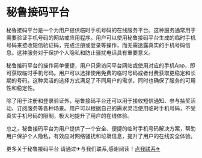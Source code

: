# 秘鲁接码平台

秘鲁接码平台是一个为用户提供临时手机号码的在线服务平台。这种服务通常用于需要验证手机号码的网站或应用程序。用户可以使用秘鲁接码平台生成的临时手机号码来接收短信验证码，完成注册或登录等操作，而无需透露真实的手机号码信息。这种服务对于保护个人隐私和防止骚扰电话具有重要意义。

秘鲁接码平台的操作简单便捷，用户只需访问平台网站或使用对应的手机App，即可获取临时手机号码。用户可以选择使用免费的临时号码或者付费获取更稳定和长期的号码。这种灵活的选择方式满足了不同用户的需求，同时也确保了服务的可用性和稳定性。

除了用于注册和登录验证外，秘鲁接码平台还可以用于接收短信通知、参与抽奖活动、订阅服务等各种场景。用户可以根据自己的需求灵活使用临时手机号码，不受真实手机号码的限制，极大地提升了用户的在线体验。

总之，秘鲁接码平台为用户提供了一个安全、便捷的临时手机号码解决方案，帮助用户保护个人隐私，有效应对网络骚扰和垃圾信息，提升了用户的在线安全体验。

更多关于秘鲁接码平台 请通过✈与我们联系,感谢阅读！[点我联系✈](https://ad.k02.cc)